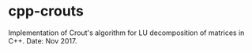 # cpp-crouts
Implementation of Crout's algorithm for LU decomposition of matrices in C++. Date: Nov 2017.
